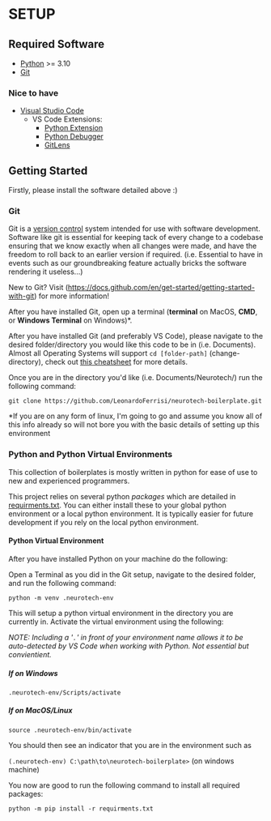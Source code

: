 # SETUP

## Required Software

- [Python](https://www.python.org/downloads/) >= 3.10
- [Git](https://git-scm.com/)

### Nice to have
- [Visual Studio Code](https://code.visualstudio.com/?wt.mc_id=vscom_downloads)
    - VS Code Extensions:
        - [Python Extension](https://marketplace.visualstudio.com/items?itemName=ms-python.python)
        - [Python Debugger](https://marketplace.visualstudio.com/items?itemName=ms-python.python)
        - [GitLens](https://marketplace.visualstudio.com/items?itemName=ms-python.python)

## Getting Started

Firstly, please install the software detailed above :)
### Git

Git is a [version control](https://about.gitlab.com/topics/version-control/) system intended for use with software development. Software like git is essential for keeping tack of every change to a codebase ensuring that we know exactly when all changes were made, and have the freedom to roll back to an earlier version if required. (i.e. Essential to have in events such as our groundbreaking feature actually bricks the software rendering it useless...)

New to Git? Visit (https://docs.github.com/en/get-started/getting-started-with-git) for more information!

After you have installed Git, open up a terminal (**terminal** on MacOS, **CMD**, or **Windows Terminal** on Windows)*.

After you have installed Git (and preferably VS Code), please navigate to the desired folder/directory you would like this code to be in (i.e. Documents). Almost all Operating Systems will support `cd [folder-path]` (change-directory), check out [this cheatsheet](https://terminalcheatsheet.com/) for more details.

Once you are in the directory you'd like (i.e. Documents/Neurotech/) run the following command:

    git clone https://github.com/LeonardoFerrisi/neurotech-boilerplate.git

*If you are on any form of linux, I'm going to go and assume you know all of this info already so will not bore you with the basic details of setting up this environment

### Python and Python Virtual Environments

This collection of boilerplates is mostly written in python for ease of use to new and experienced programmers. 

This project relies on several python *packages* which are detailed in [requirments.txt](). You can either install these to your global python environment or a local python environment. It is typically easier for future development if you rely on the local python environment. 

#### Python Virtual Environment

After you have installed Python on your machine do the following:

Open a Terminal as you did in the Git setup, navigate to the desired folder, and run the following command: 

    python -m venv .neurotech-env

This will setup a python virtual environment in the directory you are currently in. Activate the virtual environment using the following:

*NOTE: Including a '`.`' in front of your environment name allows it to be auto-detected by VS Code when working with Python. Not essential but convientient.*
##### If on Windows

    .neurotech-env/Scripts/activate

##### If on MacOS/Linux

    source .neurotech-env/bin/activate

You should then see an indicator that you are in the environment such as 

`(.neurotech-env) C:\path\to\neurotech-boilerplate>` (on windows machine)

You now are good to run the following command to install all required packages:

    python -m pip install -r requirments.txt



